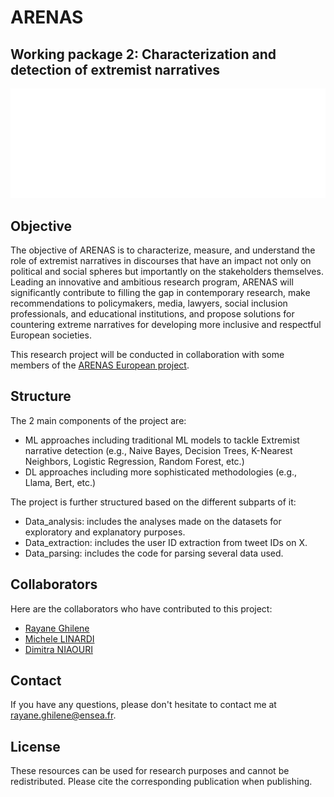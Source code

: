 # ARENAS 
## Working package 2: Characterization and detection of extremist narratives
![My Project](https://github.com/rayaneghilene/ARENAS/blob/main/DSML_Research_Project/Images/Arenas-final-GIF.gif)


## Objective
The objective of ARENAS is to characterize, measure, and understand the role of extremist narratives in discourses that have an impact not only on political and social spheres but importantly on the stakeholders themselves.  Leading an innovative and ambitious research program, ARENAS will significantly contribute to filling the gap in contemporary research, make recommendations to policymakers, media, lawyers, social inclusion professionals, and educational institutions, and propose solutions for countering extreme narratives for developing more inclusive and respectful European societies.

This research project will be conducted in collaboration with some members
of the  [ARENAS European project](https://arenasproject.eu/).

## Structure
The 2 main components of the project are:
- ML approaches including traditional ML models to tackle Extremist narrative detection (e.g., Naive Bayes, Decision Trees, K-Nearest Neighbors, Logistic Regression, Random Forest, etc.)
- DL approaches including more sophisticated methodologies (e.g., Llama, Bert, etc.)
  
The project is further structured based on the different subparts of it: 
- Data_analysis: includes the analyses made on the datasets for exploratory and explanatory purposes.
- Data_extraction: includes the user ID extraction from tweet IDs on X.
- Data_parsing: includes the code for parsing several data used.

## Collaborators

Here are the collaborators who have contributed to this project:

- [Rayane Ghilene](https://github.com/rayaneghilene)
- [Michele LINARDI](https://github.com/mlinardiCYU)
- [Dimitra NIAOURI](https://github.com/diniaouri)

## Contact
If you have any questions, please don't hesitate to contact me at rayane.ghilene@ensea.fr.

## License
These resources can be used for research purposes and cannot be redistributed. Please cite the corresponding publication when publishing.
